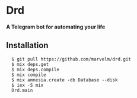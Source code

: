 # Drd

**A Telegram bot for automating your life**

## Installation
```
  $ git pull https://github.com/marvelm/drd.git
  $ mix deps.get
  $ mix deps.compile
  $ mix compile
  $ mix amnesia.create -db Database --disk
  $ iex -S mix
  Drd.main
```
